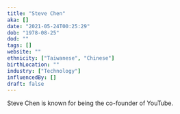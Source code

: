 ```yaml
---
title: "Steve Chen"
aka: []
date: "2021-05-24T00:25:29"
dob: "1978-08-25"
dod: ""
tags: []
website: ""
ethnicity: ["Taiwanese", "Chinese"]
birthLocation: ""
industry: ["Technology"]
influencedBy: []
draft: false
---
```


Steve Chen is known for being the co-founder of YouTube.
